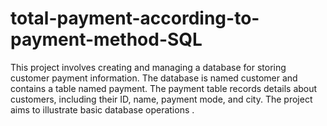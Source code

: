 # total-payment-according-to-payment-method-SQL
This project involves creating and managing a database for storing customer payment information. The database is named customer and contains a table named payment. The payment table records details about customers, including their ID, name, payment mode, and city. The project aims to illustrate basic database operations .

